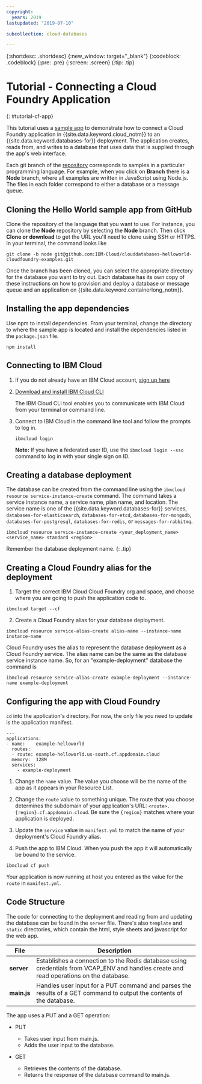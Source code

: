 ```yaml
---
copyright:
  years: 2019
lastupdated: "2019-07-10"

subcollection: cloud-databases

---
```


{:shortdesc: .shortdesc}
{:new_window: target="_blank"}
{:codeblock: .codeblock}
{:pre: .pre}
{:screen: .screen}
{:tip: .tip}


# Tutorial - Connecting a Cloud Foundry Application
{: #tutorial-cf-app}

This tutorial uses a [sample app](https://github.com/IBM-Cloud/clouddatabases-helloworld-cloudfoundry-examples) to demonstrate how to connect a Cloud Foundry application in {{site.data.keyword.cloud_notm}} to an {{site.data.keyword.databases-for}} deployment. The application creates, reads from, and writes to a database that uses data that is supplied through the app's web interface.

Each git branch of the [repository](https://github.com/IBM-Cloud/clouddatabases-helloworld-cloudfoundry-examples) corresponds to samples in a particular programming language. For example, when you click on **Branch** there is a **Node** branch, where all examples are written in JavaScript using Node.js. The files in each folder correspond to either a database or a message queue. 

## Cloning the Hello World sample app from GitHub

Clone the repository of the language that you want to use. For instance, you can clone the **Node** repository by selecting the **Node** branch. Then click **Clone or download** to get the URL you'll need to clone using SSH or HTTPS. In your terminal, the command looks like

```shell
git clone -b node git@github.com:IBM-Cloud/clouddatabases-helloworld-cloudfoundry-examples.git
```

Once the branch has been cloned, you can select the appropriate directory for the database you want to try out. Each database has its own copy of these instructions on how to provision and deploy a database or message queue and an application on {{site.data.keyword.containerlong_notm}}.

## Installing the app dependencies

Use npm to install dependencies. From your terminal, change the directory to where the sample app is located and install the dependencies listed in the `package.json` file.
  ```
  npm install
  ```

## Connecting to IBM Cloud

1. If you do not already have an IBM Cloud account, [sign up here](https://cloud.ibm.com/registration/)

2. [Download and install IBM Cloud CLI](/docs/cli/reference/ibmcloud?topic=cloud-cli-install-ibmcloud-cli)

    The IBM Cloud CLI tool enables you to communicate with IBM Cloud from your terminal or command line.

3. Connect to IBM Cloud in the command line tool and follow the prompts to log in.

    ```shell
    ibmcloud login
    ```

    **Note:** If you have a federated user ID, use the `ibmcloud login --sso` command to log in with your single sign on ID.

 ## Creating a database deployment

The database can be created from the command line using the `ibmcloud resource service-instance-create` command. The command takes a service instance name, a service name, plan name, and location. The service name is one of the {{site.data.keyword.databases-for}} services, `databases-for-elasticsearch`, `databases-for-etcd`, `databases-for-mongodb`, `databases-for-postgresql`, `databases-for-redis`, or `messages-for-rabbitmq`.
```shell
ibmcloud resource service-instance-create <your_deployment_name> <service_name> standard <region>
```

Remember the database deployment name.
{: .tip}

## Creating a Cloud Foundry alias for the deployment

1. Target the correct IBM Cloud Cloud Foundry org and space, and choose where you are going to push the application code to.
```shell
ibmcloud target --cf
```

2. Create a Cloud Foundry alias for your database deployment.
```shell
ibmcloud resource service-alias-create alias-name --instance-name instance-name
```

Cloud Foundry uses the alias to represent the database deployment as a Cloud Foundry service. The alias name can be the same as the database service instance name. So, for an "example-deployment" database the command is
```shell
ibmcloud resource service-alias-create example-deployment --instance-name example-deployment
```

## Configuring the app with Cloud Foundry

`cd` into the application's directory.  For now, the only file you need to update is the application manifest.
  ```
  ---
  applications:
  - name:    example-helloworld
    routes:
    - route: example-helloworld.us-south.cf.appdomain.cloud
    memory:  128M
    services:
      - example-deployment
  ```

1. Change the `name` value. The value you choose will be the name of the app as it appears in your Resource List. 

2. Change the `route` value to something unique. The route that you choose determines the subdomain of your application's URL:  `<route>.{region}.cf.appdomain.cloud`. Be sure the `{region}` matches where your application is deployed.

3. Update the `service` value in `manifest.yml` to match the name of your deployment's Cloud Foundry alias.

4. Push the app to IBM Cloud. When you push the app it will automatically be bound to the service.
```shell
ibmcloud cf push
```
Your application is now running at host you entered as the value for the `route` in `manifest.yml`.

## Code Structure

The code for connecting to the deployment and reading from and updating the database can be found in the `server` file. There's also `template` and `static` directories, which contain the html, style sheets and javascript for the web app.

| File | Description |
| ---- | ----------- |
|**server**|Establishes a connection to the Redis database using credentials from VCAP_ENV and handles create and read operations on the database. |
|**main.js**|Handles user input for a PUT command and parses the results of a GET command to output the contents of the database.|

The app uses a PUT and a GET operation:

- PUT
  - Takes user input from main.js.
  - Adds the user input to the database.

- GET
  - Retrieves the contents of the database.
  - Returns the response of the database command to main.js.
